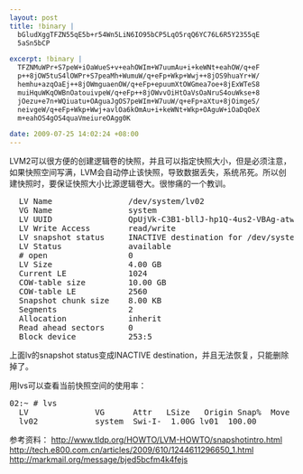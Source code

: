 ```yaml
--- 
layout: post
title: !binary |
  bGludXggTFZN55qE5b+r54Wn5LiN6IO95bCP5LqO5rqQ6YC76L6R5Y2355qE
  5aSn5bCP

excerpt: !binary |
  TFZNMuWPr+S7peW+iOaWueS+v+eahOWIm+W7uumAu+i+keWNt+eahOW/q+eF
  p++8jOW5tuS4lOWPr+S7peaMh+WumuW/q+eFp+Wkp+Wwj++8jOS9huaYr+W/
  hemhu+azqOaEj++8jOWmguaenOW/q+eFp+epuumXtOWGmea7oe+8jExWTeS8
  muiHquWKqOWBnOatouivpeW/q+eFp++8jOWvvOiHtOaVsOaNruS4ouWkse+8
  jOezu+e7n+WQiuatu+OAguaJgOS7peWIm+W7uuW/q+eFp+aXtu+8jOimgeS/
  neivgeW/q+eFp+Wkp+Wwj+avlOa6kOmAu+i+keWNt+Wkp+OAguW+iOaDqOeX
  m+eahOS4gOS4quaVmeiureOAgg0K

date: 2009-07-25 14:02:24 +08:00
---
```

LVM2可以很方便的创建逻辑卷的快照，并且可以指定快照大小，但是必须注意，如果快照空间写满，LVM会自动停止该快照，导致数据丢失，系统吊死。所以创建快照时，要保证快照大小比源逻辑卷大。很惨痛的一个教训。
<pre>
  LV Name                /dev/system/lv02
  VG Name                system
  LV UUID                QpUjVk-C3B1-bllJ-hp1Q-4us2-VBAg-atwJoy
  LV Write Access        read/write
  LV snapshot status     INACTIVE destination for /dev/system/mvm01
  LV Status              available
  # open                 0
  LV Size                4.00 GB
  Current LE             1024
  COW-table size         10.00 GB
  COW-table LE           2560
  Snapshot chunk size    8.00 KB
  Segments               2
  Allocation             inherit
  Read ahead sectors     0
  Block device           253:5</pre>
<!--more-->
上面lv的snapshot status变成INACTIVE destination，并且无法恢复，只能删除掉了。

用lvs可以查看当前快照空间的使用率：
<pre>02:~ # lvs
  LV              VG      Attr   LSize   Origin Snap%  Move Log Copy%
  lv02            system  Swi-I-  1.00G lv01  100.00</pre>

参考资料：
<a href="http://www.tldp.org/HOWTO/LVM-HOWTO/snapshotintro.html">http://www.tldp.org/HOWTO/LVM-HOWTO/snapshotintro.html</a>
<a href="http://tech.e800.com.cn/articles/2009/610/1244611296650_1.html">http://tech.e800.com.cn/articles/2009/610/1244611296650_1.html</a>
<a href="http://markmail.org/message/bjed5bcfm4k4fejs">http://markmail.org/message/bjed5bcfm4k4fejs</a>
